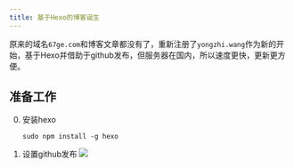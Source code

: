 ```yaml
---
title: 基于Hexo的博客诞生
---
```

原来的域名`67ge.com`和博客文章都没有了，重新注册了`yongzhi.wang`作为新的开始，基于Hexo并借助于github发布，但服务器在国内，所以速度更快，更新更方便。
<!--more-->
## 准备工作
0. 安装hexo
    ```
    sudo npm install -g hexo
    ```
0.  设置github发布
![](http://ohe4vf6m1.bkt.clouddn.com/3dc85bdejw1f9iwk4q0woj20m80dzjsz.jpg)
